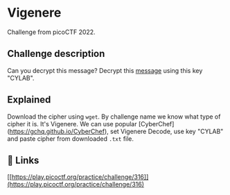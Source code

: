 
# Vigenere

Challenge from picoCTF 2022.



## Challenge description
Can you decrypt this message? Decrypt this [message](https://artifacts.picoctf.net/c/528/cipher.txt) using this key "CYLAB".

## Explained

Download the cipher using ```wget```. By challenge name we know what type of cipher it is. It's Vigenere. We can use popular [CyberChef] (https://gchq.github.io/CyberChef), set Vigenere Decode, use key "CYLAB" and paste cipher from downloaded ```.txt``` file.

## 🔗 Links
[[https://play.picoctf.org/practice/challenge/316]](https://play.picoctf.org/practice/challenge/316)

